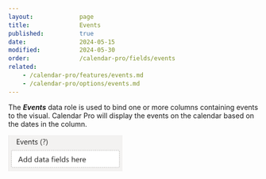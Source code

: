 ```yaml
---
layout:             page
title:              Events
published:          true
date:               2024-05-15
modified:           2024-05-30
order:              /calendar-pro/fields/events
related:
    - /calendar-pro/features/events.md
    - /calendar-pro/options/events.md
---
```

The ***Events*** data role is used to bind one or more columns containing events to the visual. Calendar Pro will display the events on the calendar based on the dates in the column.

<img src="images/events-field.png" width="230">